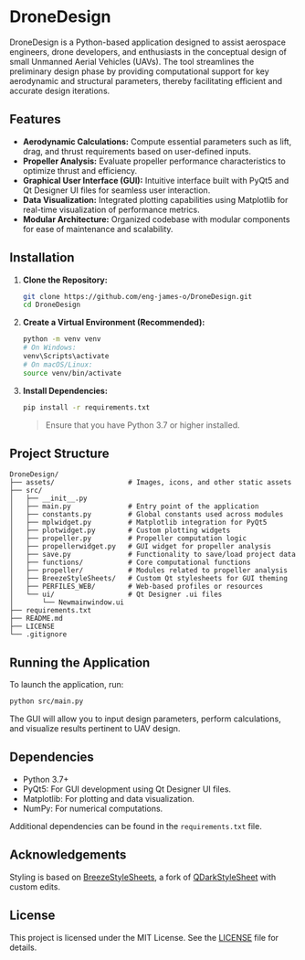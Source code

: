 # DroneDesign

DroneDesign is a Python-based application designed to assist aerospace engineers, drone developers, and enthusiasts in the conceptual design of small Unmanned Aerial Vehicles (UAVs). The tool streamlines the preliminary design phase by providing computational support for key aerodynamic and structural parameters, thereby facilitating efficient and accurate design iterations.

## Features

- **Aerodynamic Calculations:** Compute essential parameters such as lift, drag, and thrust requirements based on user-defined inputs.
- **Propeller Analysis:** Evaluate propeller performance characteristics to optimize thrust and efficiency.
- **Graphical User Interface (GUI):** Intuitive interface built with PyQt5 and Qt Designer UI files for seamless user interaction.
- **Data Visualization:** Integrated plotting capabilities using Matplotlib for real-time visualization of performance metrics.
- **Modular Architecture:** Organized codebase with modular components for ease of maintenance and scalability.

## Installation

1. **Clone the Repository:**

    ```bash
    git clone https://github.com/eng-james-o/DroneDesign.git
    cd DroneDesign
    ```

2. **Create a Virtual Environment (Recommended):**

    ```bash
    python -m venv venv
    # On Windows:
    venv\Scripts\activate
    # On macOS/Linux:
    source venv/bin/activate
    ```

3. **Install Dependencies:**

    ```bash
    pip install -r requirements.txt
    ```

    > Ensure that you have Python 3.7 or higher installed.

## Project Structure

```text
DroneDesign/
├── assets/                  # Images, icons, and other static assets
├── src/
│   ├── __init__.py
│   ├── main.py              # Entry point of the application
│   ├── constants.py         # Global constants used across modules
│   ├── mplwidget.py         # Matplotlib integration for PyQt5
│   ├── plotwidget.py        # Custom plotting widgets
│   ├── propeller.py         # Propeller computation logic
│   ├── propellerwidget.py   # GUI widget for propeller analysis
│   ├── save.py              # Functionality to save/load project data
│   ├── functions/           # Core computational functions
│   ├── propeller/           # Modules related to propeller analysis
│   ├── BreezeStyleSheets/   # Custom Qt stylesheets for GUI theming
│   ├── PERFILES_WEB/        # Web-based profiles or resources
│   └── ui/                  # Qt Designer .ui files
│       └── Newmainwindow.ui
├── requirements.txt
├── README.md
├── LICENSE
└── .gitignore
```

## Running the Application

To launch the application, run:

```bash
python src/main.py
```

The GUI will allow you to input design parameters, perform calculations, and visualize results pertinent to UAV design.

## Dependencies

- Python 3.7+
- PyQt5: For GUI development using Qt Designer UI files.
- Matplotlib: For plotting and data visualization.
- NumPy: For numerical computations.

Additional dependencies can be found in the `requirements.txt` file.

## Acknowledgements

Styling is based on [BreezeStyleSheets](https://github.com/eng-james-o/BreezeStyleSheets), a fork of [QDarkStyleSheet](https://github.com/ColinDuquesnoy/QDarkStyleSheet) with custom edits.

## License

This project is licensed under the MIT License. See the [LICENSE](LICENSE) file for details.
